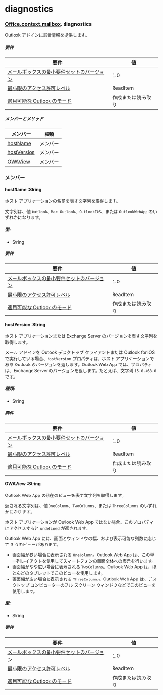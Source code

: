 
# <a name="diagnostics"></a>diagnostics

### [Office](Office.md)[.context](Office.context.md)[.mailbox](Office.context.mailbox.md). diagnostics

Outlook アドインに診断情報を提供します。

##### <a name="requirements"></a>要件

|要件| 値|
|---|---|
|[メールボックスの最小要件セットのバージョン](/javascript/office/requirement-sets/outlook-api-requirement-sets)| 1.0|
|[最小限のアクセス許可レベル](https://docs.microsoft.com/outlook/add-ins/understanding-outlook-add-in-permissions)| ReadItem|
|[適用可能な Outlook のモード](https://docs.microsoft.com/outlook/add-ins/#extension-points)| 作成または読み取り|

##### <a name="members-and-methods"></a>メンバーとメソッド

| メンバー | 種類 |
|--------|------|
| [hostName](#hostname-string) | メンバー |
| [hostVersion](#hostversion-string) | メンバー |
| [OWAView](#owaview-string) | メンバー |

### <a name="members"></a>メンバー

####  <a name="hostname-string"></a>hostName :String

ホスト アプリケーションの名前を表す文字列を取得します。

文字列は、値 `Outlook`、`Mac Outlook`、`OutlookIOS`、または `OutlookWebApp` のいずれかになります。

##### <a name="type"></a>型:

*   String

##### <a name="requirements"></a>要件

|要件| 値|
|---|---|
|[メールボックスの最小要件セットのバージョン](/javascript/office/requirement-sets/outlook-api-requirement-sets)| 1.0|
|[最小限のアクセス許可レベル](https://docs.microsoft.com/outlook/add-ins/understanding-outlook-add-in-permissions)| ReadItem|
|[適用可能な Outlook のモード](https://docs.microsoft.com/outlook/add-ins/#extension-points)| 作成または読み取り|

####  <a name="hostversion-string"></a>hostVersion :String

ホスト アプリケーションまたは Exchange Server のバージョンを表す文字列を取得します。

メール アドインを Outlook デスクトップ クライアントまたは Outlook for iOS で実行している場合、`hostVersion` プロパティは、ホスト アプリケーションである Outlook のバージョンを返します。Outlook Web App では、プロパティは、Exchange Server のバージョンを返します。たとえば、文字列 `15.0.468.0` です。

##### <a name="type"></a>種類:

*   String

##### <a name="requirements"></a>要件

|要件| 値|
|---|---|
|[メールボックスの最小要件セットのバージョン](/javascript/office/requirement-sets/outlook-api-requirement-sets)| 1.0|
|[最小限のアクセス許可レベル](https://docs.microsoft.com/outlook/add-ins/understanding-outlook-add-in-permissions)| ReadItem|
|[適用可能な Outlook のモード](https://docs.microsoft.com/outlook/add-ins/#extension-points)| 作成または読み取り|

####  <a name="owaview-string"></a>OWAView :String

Outlook Web App の現在のビューを表す文字列を取得します。

返される文字列は、値 `OneColumn`、`TwoColumns`、または `ThreeColumns` のいずれかになります。

ホスト アプリケーションが Outlook Web App ではない場合、このプロパティにアクセスすると `undefined` が返されます。

Outlook Web App には、画面とウィンドウの幅、および表示可能な列数に応じて 3 つのビューがあります。

*   画面幅が狭い場合に表示される `OneColumn`。Outlook Web App は、この単一列レイアウトを使用してスマートフォンの画面全体への表示を行います。
*   画面幅がやや広い場合に表示される `TwoColumns`。Outlook Web App は、ほとんどのタブレットでこのビューを使用します。
*   画面幅が広い場合に表示される `ThreeColumns`。Outlook Web App は、デスクトップ コンピューターのフル スクリーン ウィンドウなどでこのビューを使用します。

##### <a name="type"></a>型:

*   String

##### <a name="requirements"></a>要件

|要件| 値|
|---|---|
|[メールボックスの最小要件セットのバージョン](/javascript/office/requirement-sets/outlook-api-requirement-sets)| 1.0|
|[最小限のアクセス許可レベル](https://docs.microsoft.com/outlook/add-ins/understanding-outlook-add-in-permissions)| ReadItem|
|[適用可能な Outlook のモード](https://docs.microsoft.com/outlook/add-ins/#extension-points)| 作成または読み取り|